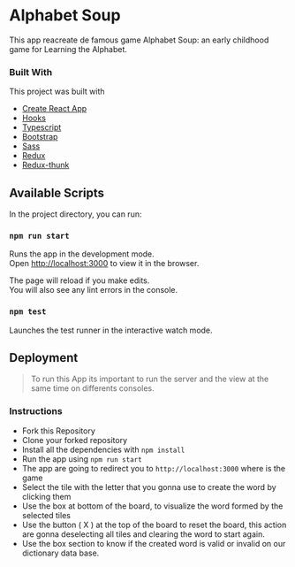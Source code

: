 # Alphabet Soup
This app reacreate de famous game Alphabet Soup: an early childhood game for Learning the Alphabet.

### Built With

This project was built with 
* [Create React App](https://github.com/facebook/create-react-app)
* [Hooks](https://reactjs.org/docs/hooks-intro.html)
* [Typescript](https://www.typescriptlang.org/)
* [Bootstrap](https://getbootstrap.com)
* [Sass](https://sass-lang.com/)
* [Redux](https://es.redux.js.org/)
* [Redux-thunk](https://github.com/reduxjs/redux-thunk)

## Available Scripts

In the project directory, you can run:

### `npm run start`

Runs the app in the development mode.\
Open [http://localhost:3000](http://localhost:3000) to view it in the browser.

The page will reload if you make edits.\
You will also see any lint errors in the console.
### `npm test`

Launches the test runner in the interactive watch mode.

## Deployment
> To run this App its important to run the server and the view at the same time on differents consoles. 

### Instructions

* Fork this Repository
* Clone your forked repository
* Install all the dependencies with `npm install`
* Run the app using `npm run start`
* The app are going to redirect you to `http://localhost:3000` where is the game
* Select the tile with the letter that you gonna use to create the word by clicking them
* Use the box at bottom of the board, to visualize the word formed by the selected tiles
* Use the button ( X ) at the top of the board to reset the board, this action are gonna deselecting all tiles and clearing the word to start again.
* Use the box section to know if the created word is valid or invalid on our dictionary data base.
